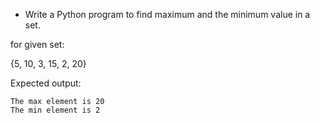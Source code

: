 * Write a Python program to find maximum and the minimum value in a set.

for given set:

{5, 10, 3, 15, 2, 20}

Expected output:
```
The max element is 20
The min element is 2
```